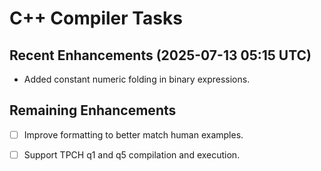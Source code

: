 # C++ Compiler Tasks

## Recent Enhancements (2025-07-13 05:15 UTC)
- Added constant numeric folding in binary expressions.

## Remaining Enhancements
- [ ] Improve formatting to better match human examples.
- [ ] Support TPCH q1 and q5 compilation and execution.

